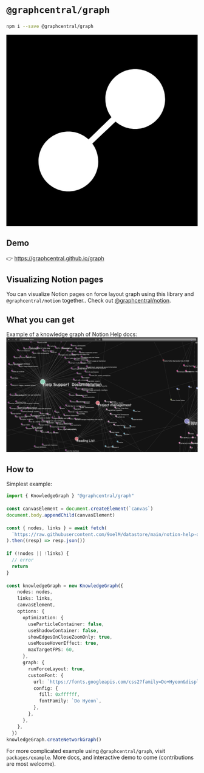 # `@graphcentral/graph`

```bash
npm i --save @graphcentral/graph
```

![logo](./logo.png)

## Demo

👉 https://graphcentral.github.io/graph

## Visualizing Notion pages 

You can visualize Notion pages on force layout graph using this library and `@graphcentral/notion` together.. Check out [@graphcentral/notion](https://github.com/graphcentral/notion).

## What you can get

Example of a knowledge graph of Notion Help docs:
![example0.png](./example0.png)

## How to

Simplest example:
```ts
import { KnowledgeGraph } "@graphcentral/graph"

const canvasElement = document.createElement(`canvas`)
document.body.appendChild(canvasElement)

const { nodes, links } = await fetch(
  `https://raw.githubusercontent.com/9oelM/datastore/main/notion-help-docs.json`
).then((resp) => resp.json())

if (!nodes || !links) {
  // error
  return
}

const knowledgeGraph = new KnowledgeGraph({
    nodes: nodes,
    links: links,
    canvasElement,
    options: {
      optimization: {
        useParticleContainer: false,
        useShadowContainer: false,
        showEdgesOnCloseZoomOnly: true,
        useMouseHoverEffect: true,
        maxTargetFPS: 60,
      },
      graph: {
        runForceLayout: true,
        customFont: {
          url: `https://fonts.googleapis.com/css2?family=Do+Hyeon&display=swap`,
          config: {
            fill: 0xffffff,
            fontFamily: `Do Hyeon`,
          },
        },
      },
    },
  })
knowledgeGraph.createNetworkGraph()
```

For more complicated example using `@graphcentral/graph`, visit `packages/example`. More docs, and interactive demo to come (contributions are most welcome).

